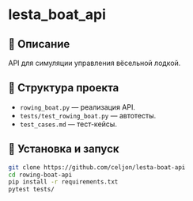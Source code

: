 # lesta_boat_api

## 📌 Описание  
API для симуляции управления вёсельной лодкой.  

## 📂 Структура проекта  
- `rowing_boat.py` — реализация API.  
- `tests/test_rowing_boat.py` — автотесты.  
- `test_cases.md` — тест-кейсы.  

## 🔧 Установка и запуск  
```bash
git clone https://github.com/celjon/lesta-boat-api
cd rowing-boat-api
pip install -r requirements.txt
pytest tests/
